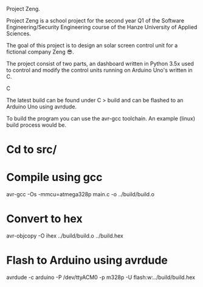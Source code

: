 Project Zeng.

Project Zeng is a school project for the second year Q1 of the Software Engineering/Security Engineering course of the Hanze University of Applied Sciences.

The goal of this project is to design an solar screen control unit for a fictional company Zeng 😎.

The project consist of two parts, an dashboard written in Python 3.5x used to control and modify the control units running on Arduino Uno's written in C.

C

The latest build can be found under C > build and can be flashed to an Arduino Uno using avrdude.

To build the program you can use the avr-gcc toolchain. An example (linux) build process would be.

# Cd to src/
# Compile using gcc
avr-gcc -Os -mmcu=atmega328p main.c -o ../build/build.o
# Convert to hex
avr-objcopy -O ihex ../build/build.o ../build.hex
# Flash to Arduino using avrdude
avrdude -c arduino -P /dev/ttyACM0 -p m328p -U flash:w:../build/build.hex
